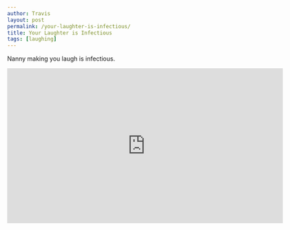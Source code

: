 ```yaml
---
author: Travis
layout: post
permalink: /your-laughter-is-infectious/
title: Your Laughter is Infectious
tags: [laughing]
---
```

Nanny making you laugh is infectious.  
<iframe width="640" height="360" src="http://www.youtube.com/embed/buYlN8Lbd3M?feature=player_embedded" frameborder="0" allowfullscreen> </iframe>

